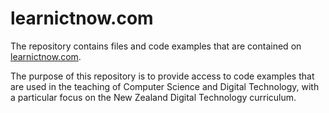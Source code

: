 # learnictnow.com
The repository contains files and code examples that are contained on [learnictnow.com](http://www.learnictnow.com).

The purpose of this repository is to provide access to code examples that are used in the teaching of Computer Science and Digital Technology, with a particular focus on the New Zealand Digital Technology curriculum.
